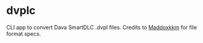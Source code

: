 # dvplc
CLI app to convert Dava SmartDLC .dvpl files. Credits to [Maddoxkkm](https://github.com/Maddoxkkm/dvpl_converter) for file format specs.
